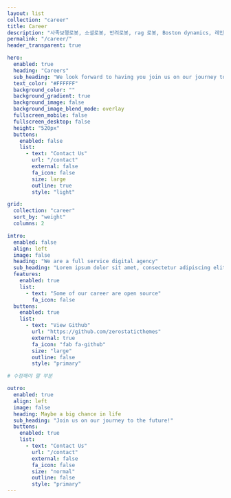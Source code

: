 ```yaml
---
layout: list
collection: "career"
title: Career
description: "사족보행로봇, 소셜로봇, 반려로봇, rag 로봇, Boston dynamics, 레인보우로보틱스, unitree, 알지에이아이엔씨"
permalink: "/career/"
header_transparent: true

hero:
  enabled: true
  heading: "Careers"
  sub_heading: "We look forward to having you join us on our journey towards the future. Don't hesitate to take on the challenge!"
  text_color: "#FFFFFF"
  background_color: ""
  background_gradient: true
  background_image: false
  background_image_blend_mode: overlay
  fullscreen_mobile: false
  fullscreen_desktop: false
  height: "520px"
  buttons:
    enabled: false
    list:
      - text: "Contact Us"
        url: "/contact"
        external: false
        fa_icon: false
        size: large
        outline: true
        style: "light"

grid:
  collection: "career"
  sort_by: "weight"
  columns: 2

intro:
  enabled: false
  align: left
  image: false
  heading: "We are a full service digital agency"
  sub_heading: "Lorem ipsum dolor sit amet, consectetur adipiscing elit. Ut eget sapien in elit semper accumsan. Pellentesque accumsan ut tortor eu varius. Sed id tincidunt massa, ut egestas orci."
  features:
    enabled: true
    list:
      - text: "Some of our career are open source"
        fa_icon: false
  buttons:
    enabled: true
    list:
      - text: "View Github"
        url: "https://github.com/zerostaticthemes"
        external: true
        fa_icon: "fab fa-github"
        size: "large"
        outline: false
        style: "primary"

# 수정해야 할 부분

outro:
  enabled: true
  align: left
  image: false
  heading: Maybe a big chance in life
  sub_heading: "Join us on our journey to the future!"
  buttons:
    enabled: true
    list:
      - text: "Contact Us"
        url: "/contact"
        external: false
        fa_icon: false
        size: "normal"
        outline: false
        style: "primary"
---
```


